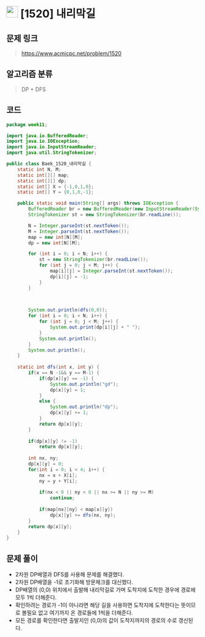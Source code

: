 # <img src="https://d2gd6pc034wcta.cloudfront.net/tier/12.svg" width="30"> [1520] 내리막길
## 문제 링크
> https://www.acmicpc.net/problem/1520
## 알고리즘 분류
> DP + DFS

## 코드
```java
package week11;

import java.io.BufferedReader;
import java.io.IOException;
import java.io.InputStreamReader;
import java.util.StringTokenizer;

public class Baek_1520_내리막길 {
	static int N, M;
	static int[][] map;
	static int[][] dp;
	static int[] X = {-1,0,1,0};
	static int[] Y = {0,1,0,-1};

	public static void main(String[] args) throws IOException {
		BufferedReader br = new BufferedReader(new InputStreamReader(System.in));
		StringTokenizer st = new StringTokenizer(br.readLine());

		N = Integer.parseInt(st.nextToken());
		M = Integer.parseInt(st.nextToken());
		map = new int[N][M];
		dp = new int[N][M];

		for (int i = 0; i < N; i++) {
			st = new StringTokenizer(br.readLine());
			for (int j = 0; j < M; j++) {
				map[i][j] = Integer.parseInt(st.nextToken());
				dp[i][j] = -1;
			}
		}
		


		System.out.println(dfs(0,0));
		for (int i = 0; i < N; i++) {
			for (int j = 0; j < M; j++) {
				System.out.print(dp[i][j] + " ");
			}
			System.out.println();
		}
		System.out.println();
	}
	
	static int dfs(int x, int y) {
		if(x == N -1&& y == M-1) {
			if(dp[x][y] == -1) {
				System.out.println("gd");
				dp[x][y] = 1;
			}
			else {
				System.out.println("dp");
				dp[x][y] += 1;
			}
			return dp[x][y];
		}
		
		if(dp[x][y] != -1)
			return dp[x][y];
		
		int nx, ny;
		dp[x][y] = 0;
		for(int i = 0; i < 4; i++) {
			nx = x + X[i];
			ny = y + Y[i];
			
			if(nx < 0 || ny < 0 || nx >= N || ny >= M)
				continue;
			
			if(map[nx][ny] < map[x][y])
				dp[x][y] += dfs(nx, ny);
		}
		return dp[x][y];
	}
}

```

## 문제 풀이
* 2차원 DP배열과 DFS를 사용해 문제를 해결했다.
* 2차원 DP배열을 -1로 초기화해 방문체크를 대신했다.
* DP배열의 (0,0) 위치에서 출발해 내리막길로 가며 도착지에 도착한 경우에 경로에 모두 1씩 더해준다.
* 확인하려는 경로가 -1이 아니라면 해당 길을 사용하면 도착지에 도착한다는 뜻이므로 볼필요 없고 여기까지 온 경로들에 1씩을 더해준다.
* 모든 경로를 확인한다면 출발지인 (0,0)의 값이 도착지까지의 경로의 수로 갱신된다.